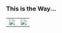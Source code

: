 ### This is the Way...

<table border="0">
 <tr>
    <td>
      <a href="https://github.com/theendofline/github-readme-stats">
        <img src="https://github-readme-stats.vercel.app/api?username=theendofline&show_icons=true&theme=dracula" />
      </a>
    </td>
    <td>
      <a href="https://github.com/theendofline/github-readme-stats">
        <img src="https://github-readme-stats.vercel.app/api/top-langs/?username=theendofline&layout=compact" />
      </a>
    </td>
 </tr>
</table>
